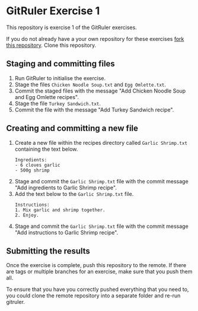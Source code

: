 # GitRuler Exercise 1

This repository is exercise 1 of the GitRuler exercises.

If you do not already have a your own repository for these exercises [fork this repository](https://help.github.com/articles/fork-a-repo/). Clone this repository.

## Staging and committing files

1. Run GitRuler to initialise the exercise.
1. Stage the files `Chicken Noodle Soup.txt` and `Egg Omlette.txt`.
1. Commit the staged files with the message "Add Chicken Noodle Soup and Egg Omlette recipes".
1. Stage the file `Turkey Sandwich.txt`.
1. Commit the file with the message "Add Turkey Sandwich recipe".

## Creating and committing a new file

1. Create a new file within the recipes directory called `Garlic Shrimp.txt` containing the text below. 
    ```
    Ingredients:
    - 6 cloves garlic
    - 500g shrimp
    ```
1. Stage and commit the `Garlic Shrimp.txt` file with the commit message "Add ingredients to Garlic Shrimp recipe".
1. Add the text below to the `Garlic Shrimp.txt` file.
    ```
    Instructions:
    1. Mix garlic and shrimp together.
    2. Enjoy.
    ```
1. Stage and commit the `Garlic Shrimp.txt` file with the commit message "Add instructions to Garlic Shrimp recipe".

## Submitting the results

Once the exercise is complete, push this repository to the remote. If there are tags or multiple branches for an exercise, make sure that you push them all. 

To ensure that you have you correctly pushed everything that you need to, you could clone the remote repository into a separate folder and re-run gitruler.